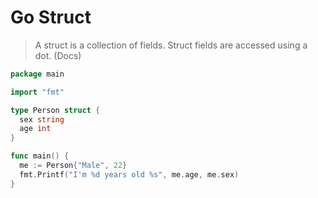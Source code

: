 # Go Struct

> A struct is a collection of fields. Struct fields are accessed using a dot. (Docs)

```go
package main

import "fmt"

type Person struct {
  sex string
  age int
}

func main() {
  me := Person{"Male", 22}
  fmt.Printf("I'm %d years old %s", me.age, me.sex)
}
```

